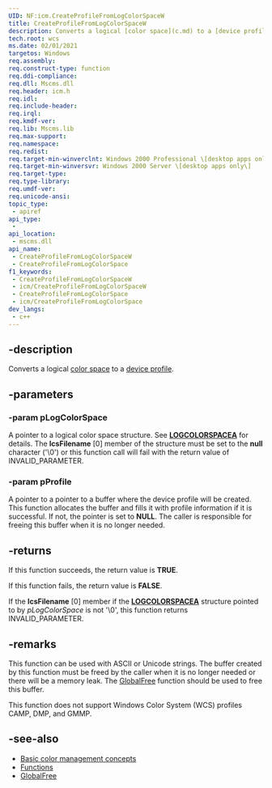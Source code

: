 ```yaml
---
UID: NF:icm.CreateProfileFromLogColorSpaceW
title: CreateProfileFromLogColorSpaceW
description: Converts a logical [color space](c.md) to a [device profile](d.md).
tech.root: wcs
ms.date: 02/01/2021
targetos: Windows
req.assembly: 
req.construct-type: function
req.ddi-compliance: 
req.dll: Mscms.dll
req.header: icm.h
req.idl: 
req.include-header: 
req.irql: 
req.kmdf-ver: 
req.lib: Mscms.lib
req.max-support: 
req.namespace: 
req.redist: 
req.target-min-winverclnt: Windows 2000 Professional \[desktop apps only\]
req.target-min-winversvr: Windows 2000 Server \[desktop apps only\]
req.target-type: 
req.type-library: 
req.umdf-ver: 
req.unicode-ansi: 
topic_type:
 - apiref
api_type:
 - 
api_location:
 - mscms.dll
api_name:
 - CreateProfileFromLogColorSpaceW
 - CreateProfileFromLogColorSpace
f1_keywords:
 - CreateProfileFromLogColorSpaceW
 - icm/CreateProfileFromLogColorSpaceW
 - CreateProfileFromLogColorSpace
 - icm/CreateProfileFromLogColorSpace
dev_langs:
 - c++
---
```


## -description

Converts a logical [color space](/windows/win32/wcs/color-spaces) to a [device profile](/windows/win32/wcs/using-device-profiles-with-wcs).

## -parameters

### -param pLogColorSpace

A pointer to a logical color space structure. See [**LOGCOLORSPACEA**](/windows/desktop/api/Wingdi/ns-wingdi-logcolorspacea) for details. The **lcsFilename** \[0\] member of the structure must be set to the **null** character ('\\0') or this function call will fail with the return value of INVALID\_PARAMETER.

### -param pProfile

A pointer to a pointer to a buffer where the device profile will be created. This function allocates the buffer and fills it with profile information if it is successful. If not, the pointer is set to **NULL**. The caller is responsible for freeing this buffer when it is no longer needed.

## -returns

If this function succeeds, the return value is **TRUE**.

If this function fails, the return value is **FALSE**.

If the **lcsFilename** \[0\] member if the [**LOGCOLORSPACEA**](/windows/desktop/api/Wingdi/ns-wingdi-logcolorspacea) structure pointed to by *pLogColorSpace* is not '\\0', this function returns INVALID\_PARAMETER.

## -remarks

This function can be used with ASCII or Unicode strings. The buffer created by this function must be freed by the caller when it is no longer needed or there will be a memory leak. The [GlobalFree](/windows/win32/api/winbase/nf-winbase-globalfree) function should be used to free this buffer.

This function does not support Windows Color System (WCS) profiles CAMP, DMP, and GMMP.

## -see-also

* [Basic color management concepts](/windows/win32/wcs/basic-color-management-concepts)
* [Functions](/windows/win32/wcs/functions)
* [GlobalFree](/windows/win32/api/winbase/nf-winbase-globalfree)
